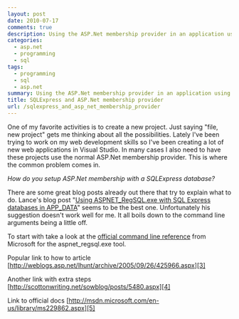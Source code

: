 ```yaml
---
layout: post
date: 2010-07-17
comments: true
description: Using the ASP.Net membership provider in an application using SQLExpress database
categories:
  - asp.net
  - programming
  - sql
tags:
  - programming
  - sql
  - asp.net
summary: Using the ASP.Net membership provider in an application using SQLExpress database
title: SQLExpress and ASP.Net membership provider
url: /sqlexpress_and_asp_net_membership_provider
---
```


One of my favorite activities is to create a new project. Just saying "file, new project" gets me thinking about all the possibilities. Lately I've been trying to work on my web development skills so I've been creating a lot of new web applications in Visual Studio. In many cases I also need to have these projects use the normal ASP.Net membership provider. This is where the common problem comes in.

_How do you setup ASP.Net membership with a SQLExpress database?_

There are some great blog posts already out there that try to explain what to do. Lance's blog post "[Using ASPNET\_RegSQL.exe with SQL Express databases in APP\_DATA][1]" seems to be the best one. Unfortunately his suggestion doesn't work well for me. It all boils down to the command line arguments being a little off.

To start with take a look at the [official command line reference][2] from Microsoft for the aspnet\_regsql.exe tool.

Popular link to how to article [http://weblogs.asp.net/lhunt/archive/2005/09/26/425966.aspx][3]

Another link with extra steps [http://scottonwriting.net/sowblog/posts/5480.aspx][4]

Link to official docs [http://msdn.microsoft.com/en-us/library/ms229862.aspx][5]

[1]: http://weblogs.asp.net/lhunt/archive/2005/09/26/425966.aspx
[2]: http://msdn.microsoft.com/en-us/library/ms229862.aspx
[3]: http://weblogs.asp.net/lhunt/archive/2005/09/26/425966.aspx
[4]: http://scottonwriting.net/sowblog/posts/5480.aspx
[5]: http://msdn.microsoft.com/en-us/library/ms229862.aspx

